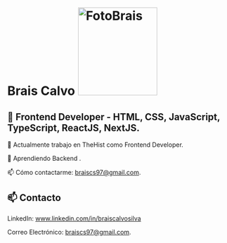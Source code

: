 # Brais Calvo <img src="https://github.com/BraisCS/BraisCS/assets/118271471/357cc30b-5e05-4157-8e1d-01ce6974a492" object="cover" width="180" height="200" alt="FotoBrais">

## 👋 Frontend Developer -  HTML, CSS, JavaScript, TypeScript, ReactJS, NextJS.
🔭 Actualmente trabajo en TheHist como Frontend Developer.

🌱 Aprendiendo Backend .

📫 Cómo contactarme: braiscs97@gmail.com.

## 📫 Contacto
LinkedIn: www.linkedin.com/in/braiscalvosilva

Correo Electrónico: braiscs97@gmail.com.
